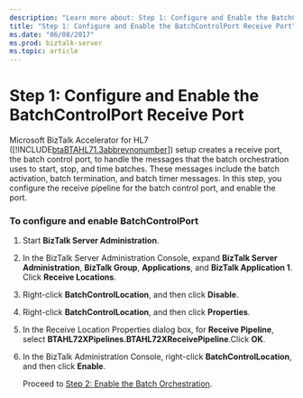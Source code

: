 ```yaml
---
description: "Learn more about: Step 1: Configure and Enable the BatchControlPort Receive Port"
title: "Step 1: Configure and Enable the BatchControlPort Receive Port"
ms.date: "06/08/2017"
ms.prod: biztalk-server
ms.topic: article
---
```

# Step 1: Configure and Enable the BatchControlPort Receive Port
Microsoft BizTalk Accelerator for HL7 ([!INCLUDE[btaBTAHL71.3abbrevnonumber](../../includes/btabtahl71-3abbrevnonumber-md.md)]) setup creates a receive port, the batch control port, to handle the messages that the batch orchestration uses to start, stop, and time batches. These messages include the batch activation, batch termination, and batch timer messages. In this step, you configure the receive pipeline for the batch control port, and enable the port.  
  
### To configure and enable BatchControlPort  
  
1. Start **BizTalk Server Administration**.  
  
2. In the BizTalk Server Administration Console, expand **BizTalk Server Administration**, **BizTalk Group**, **Applications**, and **BizTalk Application 1**. Click **Receive Locations**.  
  
3. Right-click **BatchControlLocation**, and then click **Disable**.  
  
4. Right-click **BatchControlLocation**, and then click **Properties**.  
  
5. In the Receive Location Properties dialog box, for **Receive Pipeline**, select **BTAHL72XPipelines.BTAHL72XReceivePipeline**.Click **OK**.  
  
6. In the BizTalk Administration Console, right-click **BatchControlLocation**, and then click **Enable**.  
  
   Proceed to [Step 2: Enable the Batch Orchestration](../../adapters-and-accelerators/accelerator-hl7/step-2-enable-the-batch-orchestration.md).
